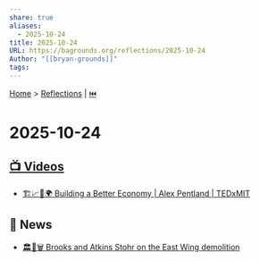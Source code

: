 ```yaml
---
share: true
aliases:
  - 2025-10-24
title: 2025-10-24
URL: https://bagrounds.org/reflections/2025-10-24
Author: "[[bryan-grounds]]"
tags:
---
```

[Home](../index.md) > [Reflections](./index.md) | [⏮️](./2025-10-23.md)  
# 2025-10-24  
## [📺 Videos](../videos/index.md)  
- [🏗️📈🤝🌍 Building a Better Economy | Alex Pentland | TEDxMIT](../videos/building-a-better-economy-alex-pentland-tedxmit.md)  
  
## 📰 News  
- [🏛️🔨🗑️ Brooks and Atkins Stohr on the East Wing demolition](../videos/brooks-and-atkins-stohr-on-the-east-wing-demolition.md)